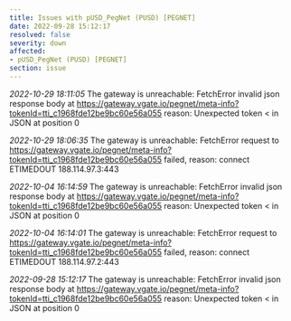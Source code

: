 ```yaml
---
title: Issues with pUSD_PegNet (PUSD) [PEGNET]
date: 2022-09-28 15:12:17
resolved: false
severity: down
affected:
- pUSD_PegNet (PUSD) [PEGNET]
section: issue
---
```


*2022-10-29 18:11:05* The gateway is unreachable: FetchError invalid json response body at https://gateway.vgate.io/pegnet/meta-info?tokenId=tti_c1968fde12be9bc60e56a055 reason: Unexpected token < in JSON at position 0

*2022-10-29 18:06:35* The gateway is unreachable: FetchError request to https://gateway.vgate.io/pegnet/meta-info?tokenId=tti_c1968fde12be9bc60e56a055 failed, reason: connect ETIMEDOUT 188.114.97.3:443

*2022-10-04 16:14:59* The gateway is unreachable: FetchError invalid json response body at https://gateway.vgate.io/pegnet/meta-info?tokenId=tti_c1968fde12be9bc60e56a055 reason: Unexpected token < in JSON at position 0

*2022-10-04 16:14:01* The gateway is unreachable: FetchError request to https://gateway.vgate.io/pegnet/meta-info?tokenId=tti_c1968fde12be9bc60e56a055 failed, reason: connect ETIMEDOUT 188.114.97.2:443

*2022-09-28 15:12:17* The gateway is unreachable: FetchError invalid json response body at https://gateway.vgate.io/pegnet/meta-info?tokenId=tti_c1968fde12be9bc60e56a055 reason: Unexpected token < in JSON at position 0